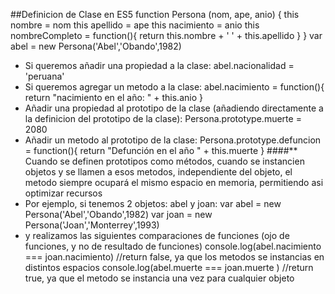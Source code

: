 ##Definicion de Clase en ES5
		function Persona (nom, ape, anio) {
        	this nombre = nom
        	this apellido = ape
            this nacimiento = anio
            this nombreCompleto = function(){
            	return this.nombre + ' ' + this.apellido
            }
        }
        var abel = new Persona('Abel','Obando',1982)
- Si queremos añadir una propiedad a la clase:
		abel.nacionalidad = 'peruana'
- Si queremos agregar un metodo a la clase:
		abel.nacimiento = function(){
        	return "nacimiento en el año: " + this.anio
        }
- Añadir una propiedad al prototipo de la clase (añadiendo directamente a la definicion del prototipo de la clase): 
		Persona.prototype.muerte = 2080
- Añadir un metodo al prototipo de la clase:
		Persona.prototype.defuncion = function(){
        	return "Defunción en el año " + this.muerte
        } 
####** Cuando se definen prototipos como métodos, cuando se instancien objetos y se llamen a esos metodos, independiente del objeto, el metodo siempre ocupará el mismo espacio en memoria, permitiendo asi optimizar recursos 
- Por ejemplo, si tenemos 2 objetos: abel y joan:
		var abel = new Persona('Abel','Obando',1982)
    	var joan = new Persona('Joan','Monterrey',1993)
- y realizamos las siguientes comparaciones de funciones (ojo de funciones, y no de resultado de funciones)
		console.log(abel.nacimiento === joan.nacimiento) 
        //return false, ya que los metodos se instancias en distintos espacios
        console.log(abel.muerte === joan.muerte )
        //return true, ya que el metodo se instancia una vez para cualquier objeto
    